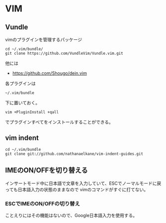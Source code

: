 # VIM

## Vundle

vimのプラグインを管理するパッケージ

```shell
cd ~/.vim/bundle/
git clone https://github.com/VundleVim/Vundle.vim.git
```

他には

- https://github.com/Shougo/dein.vim

各プラグインは

```shell
~/.vim/bundle
```
下に置いておく。

```shell
vim +PluginInstall +qall
```

でプラグインすべてをインストールすることができる。


## vim indent 

```shell
cd ~/.vim/bundle
git clone git://github.com/nathanaelkane/vim-indent-guides.git
```


## IMEのON/OFFを切り替える

インサートモード中に日本語で文章を入力していて、ESCでノーマルモードに戻っても日本語入力の状態のままなので
vimのコマンドがすぐに打てない。


### ESCでIMEのON/OFFの切り替え

ことえりにはその機能はないので、Google日本語入力を使用する。
